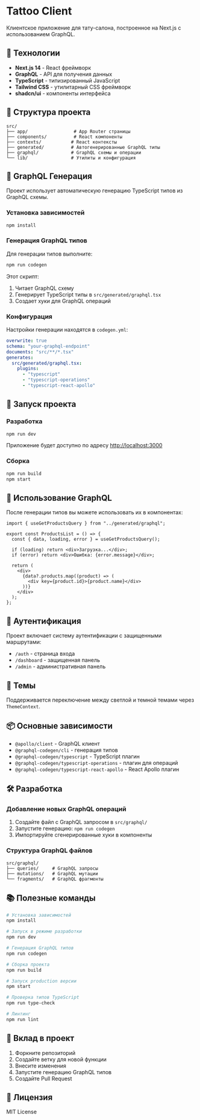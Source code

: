# Tattoo Client

Клиентское приложение для тату-салона, построенное на Next.js с использованием GraphQL.

## 🚀 Технологии

- **Next.js 14** - React фреймворк
- **GraphQL** - API для получения данных
- **TypeScript** - типизированный JavaScript
- **Tailwind CSS** - утилитарный CSS фреймворк
- **shadcn/ui** - компоненты интерфейса

## 📁 Структура проекта

```
src/
├── app/                 # App Router страницы
├── components/          # React компоненты
├── contexts/           # React контексты
├── generated/          # Автогенерированные GraphQL типы
├── graphql/            # GraphQL схемы и операции
└── lib/                # Утилиты и конфигурация
```

## 🔧 GraphQL Генерация

Проект использует автоматическую генерацию TypeScript типов из GraphQL схемы.

### Установка зависимостей

```bash
npm install
```

### Генерация GraphQL типов

Для генерации типов выполните:

```bash
npm run codegen
```

Этот скрипт:

1. Читает GraphQL схему
2. Генерирует TypeScript типы в `src/generated/graphql.tsx`
3. Создает хуки для GraphQL операций

### Конфигурация

Настройки генерации находятся в `codegen.yml`:

```yaml
overwrite: true
schema: "your-graphql-endpoint"
documents: "src/**/*.tsx"
generates:
  src/generated/graphql.tsx:
    plugins:
      - "typescript"
      - "typescript-operations"
      - "typescript-react-apollo"
```

## 🚀 Запуск проекта

### Разработка

```bash
npm run dev
```

Приложение будет доступно по адресу [http://localhost:3000](http://localhost:3000)

### Сборка

```bash
npm run build
npm start
```

## 📝 Использование GraphQL

После генерации типов вы можете использовать их в компонентах:

```tsx
import { useGetProductsQuery } from "../generated/graphql";

export const ProductsList = () => {
  const { data, loading, error } = useGetProductsQuery();

  if (loading) return <div>Загрузка...</div>;
  if (error) return <div>Ошибка: {error.message}</div>;

  return (
    <div>
      {data?.products.map((product) => (
        <div key={product.id}>{product.name}</div>
      ))}
    </div>
  );
};
```

## 🔐 Аутентификация

Проект включает систему аутентификации с защищенными маршрутами:

- `/auth` - страница входа
- `/dashboard` - защищенная панель
- `/admin` - административная панель

## 🎨 Темы

Поддерживается переключение между светлой и темной темами через `ThemeContext`.

## 📦 Основные зависимости

- `@apollo/client` - GraphQL клиент
- `@graphql-codegen/cli` - генерация типов
- `@graphql-codegen/typescript` - TypeScript плагин
- `@graphql-codegen/typescript-operations` - плагин для операций
- `@graphql-codegen/typescript-react-apollo` - React Apollo плагин

## 🛠️ Разработка

### Добавление новых GraphQL операций

1. Создайте файл с GraphQL запросом в `src/graphql/`
2. Запустите генерацию: `npm run codegen`
3. Импортируйте сгенерированные хуки в компоненты

### Структура GraphQL файлов

```
src/graphql/
├── queries/     # GraphQL запросы
├── mutations/   # GraphQL мутации
└── fragments/   # GraphQL фрагменты
```

## 📚 Полезные команды

```bash
# Установка зависимостей
npm install

# Запуск в режиме разработки
npm run dev

# Генерация GraphQL типов
npm run codegen

# Сборка проекта
npm run build

# Запуск production версии
npm start

# Проверка типов TypeScript
npm run type-check

# Линтинг
npm run lint
```

## 🤝 Вклад в проект

1. Форкните репозиторий
2. Создайте ветку для новой функции
3. Внесите изменения
4. Запустите генерацию GraphQL типов
5. Создайте Pull Request

## 📄 Лицензия

MIT License
